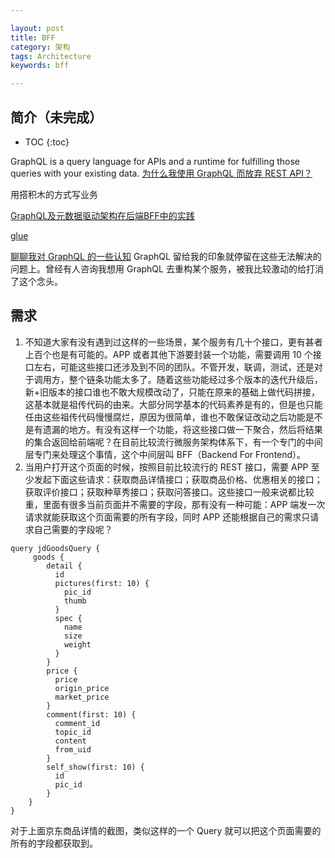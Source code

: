 ```yaml
---

layout: post
title: BFF
category: 架构
tags: Architecture
keywords: bff

---
```


## 简介（未完成）

* TOC
{:toc}


GraphQL is a query language for APIs and a runtime for fulfilling those queries with your existing data. [为什么我使用 GraphQL 而放弃 REST API？](https://mp.weixin.qq.com/s/n1HGGe4_Ty8q7sMbORCADg)



用搭积木的方式写业务

[GraphQL及元数据驱动架构在后端BFF中的实践](https://mp.weixin.qq.com/s/mhM9tfWBlIuMVkZQ-6C0Tw)

[glue](https://github.com/qiankunli/glue)



[聊聊我对 GraphQL 的一些认知](https://mp.weixin.qq.com/s/ZBZ4o8qsyQzTuxIJgfKRVA)  GraphQL 留给我的印象就停留在这些无法解决的问题上。曾经有人咨询我想用 GraphQL 去重构某个服务，被我比较激动的给打消了这个念头。

## 需求

1. 不知道大家有没有遇到过这样的一些场景，某个服务有几十个接口，更有甚者上百个也是有可能的。APP 或者其他下游要封装一个功能，需要调用 10 个接口左右，可能这些接口还涉及到不同的团队。不管开发，联调，测试，还是对于调用方，整个链条功能太多了。随着这些功能经过多个版本的迭代升级后，新+旧版本的接口谁也不敢大规模改动了，只能在原来的基础上做代码拼接，这基本就是祖传代码的由来。大部分同学基本的代码素养是有的，但是也只能任由这些祖传代码慢慢腐烂，原因为很简单，谁也不敢保证改动之后功能是不是有遗漏的地方。有没有这样一个功能，将这些接口做一下聚合，然后将结果的集合返回给前端呢？在目前比较流行微服务架构体系下，有一个专门的中间层专门来处理这个事情，这个中间层叫 BFF（Backend For Frontend）。
2. 当用户打开这个页面的时候，按照目前比较流行的 REST 接口，需要 APP 至少发起下面这些请求：获取商品详情接口；获取商品价格、优惠相关的接口；获取评价接口；获取种草秀接口；获取问答接口。这些接口一般来说都比较重，里面有很多当前页面并不需要的字段，那有没有一种可能：APP 端发一次请求就能获取这个页面需要的所有字段，同时 APP 还能根据自己的需求只请求自己需要的字段呢？

```
query jdGoodsQuery {
     goods {
        detail {
          id
          pictures(first: 10) {
            pic_id
            thumb
          }
          spec {
            name
            size
            weight
          }
        }
        price {
          price
          origin_price
          market_price
        }
        comment(first: 10) {
          comment_id
          topic_id
          content
          from_uid
        }
        self_show(first: 10) {
          id
          pic_id
        }
    }
}
```

对于上面京东商品详情的截图，类似这样的一个 Query 就可以把这个页面需要的所有的字段都获取到。




